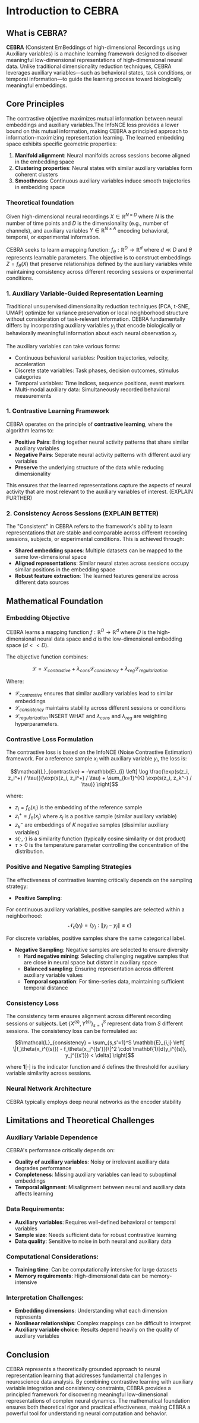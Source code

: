 # Introduction to CEBRA

## What is CEBRA?

**CEBRA** (Consistent EmBeddings of high-dimensional Recordings using Auxiliary variables) is a machine learning framework designed to discover meaningful low-dimensional representations of high-dimensional neural data. Unlike traditional dimensionality reduction techniques, CEBRA leverages auxiliary variables—such as behavioral states, task conditions, or temporal information—to guide the learning process toward biologically meaningful embeddings.

## Core Principles
The contrastive objective maximizes mutual information between neural embeddings and auxiliary variables.The InfoNCE loss provides a lower bound on this mutual information, making CEBRA a principled approach to information-maximizing representation learning.
The learned embedding space exhibits specific geometric properties:

1. **Manifold alignment**: Neural manifolds across sessions become aligned in the embedding space
2. **Clustering properties**: Neural states with similar auxiliary variables form coherent clusters
3. **Smoothness**: Continuous auxiliary variables induce smooth trajectories in embedding space

### Theoretical foundation

Given high-dimensional neural recordings $X \in \mathbb{R}^{N \times D}$ where $N$ is the number of time points and $D$ is the dimensionality (e.g., number of channels), and auxiliary variables $Y \in \mathbb{R}^{N \times A}$ encoding behavioral, temporal, or experimental information. 

CEBRA seeks to learn a mapping function:
$f_\theta: \mathbb{R}^D \rightarrow \mathbb{R}^d$
where $d \ll D$ and $\theta$ represents learnable parameters. The objective is to construct embeddings $Z = f_\theta(X)$ that preserve relationships defined by the auxiliary variables while maintaining consistency across different recording sessions or experimental conditions.

### 1. Auxiliary Variable-Guided Representation Learning

Traditional unsupervised dimensionality reduction techniques (PCA, t-SNE, UMAP) optimize for variance preservation or local neighborhood structure without consideration of task-relevant information. CEBRA fundamentally differs by incorporating auxiliary variables $y_i$ that encode biologically or behaviorally meaningful information about each neural observation $x_i$.

The auxiliary variables can take various forms:

- Continuous behavioral variables: Position trajectories, velocity, acceleration
- Discrete state variables: Task phases, decision outcomes, stimulus categories
- Temporal variables: Time indices, sequence positions, event markers
- Multi-modal auxiliary data: Simultaneously recorded behavioral measurements 

### 1. Contrastive Learning Framework

CEBRA operates on the principle of **contrastive learning**, where the algorithm learns to:

- **Positive Pairs**: Bring together neural activity patterns that share similar auxiliary variables 
- **Negative Pairs**: Seperate neural activity patterns with different auxiliary variables 
- **Preserve** the underlying structure of the data while reducing dimensionality

This ensures that the learned representations capture the aspects of neural activity that are most relevant to the auxiliary variables of interest. (EXPLAIN FURTHER)

### 2. Consistency Across Sessions (EXPLAIN BETTER)

The "Consistent" in CEBRA refers to the framework's ability to learn representations that are stable and comparable across different recording sessions, subjects, or experimental conditions. This is achieved through:

- **Shared embedding spaces**: Multiple datasets can be mapped to the same low-dimensional space
- **Aligned representations**: Similar neural states across sessions occupy similar positions in the embedding space
- **Robust feature extraction**: The learned features generalize across different data sources

## Mathematical Foundation

### Embedding Objective

CEBRA learns a mapping function $f: \mathbb{R}^D \rightarrow \mathbb{R}^d$ where $D$ is the high-dimensional neural data space and $d$ is the low-dimensional embedding space ($d << D$).

The objective function combines:

$$\mathcal{L} = \mathcal{L}_{contrastive} + \lambda_{cons} \mathcal{L}_{consistency} + \lambda_{reg} \mathcal{L}_{regularization} $$


Where:
- $\mathcal{L}_{contrastive}$ ensures that similar auxiliary variables lead to similar embeddings
- $\mathcal{L}_{consistency}$ maintains stability across different sessions or conditions
- $\mathcal{L}_{regularization}$ INSERT WHAT
and  $\lambda_{cons}$ and $\lambda_{reg}$ are weighting hyperparameters.

### Contrastive Loss Formulation

The contrastive loss is based on the InfoNCE (Noise Contrastive Estimation) framework. For a reference sample $x_i$ with auxiliary variable $y_i$, the loss is:

$$\mathcal{L}_{contrastive} = -\mathbb{E}_{i} \left[ \log \frac{\exp(s(z_i, z_i^+) / \tau)}{\exp(s(z_i, z_i^+) / \tau) + \sum_{k=1}^{K} \exp(s(z_i, z_k^-) / \tau)} \right]$$

where:
- $z_i = f_\theta(x_i)$ is the embedding of the reference sample
- $z_i^+ = f_\theta(x_j)$ where $x_j$ is a positive sample (similar auxiliary variable)
- $z_k^-$ are embeddings of $K$ negative samples (dissimilar auxiliary variables)
- $s(\cdot, \cdot)$ is a similarity function (typically cosine similarity or dot product)
- $\tau > 0$ is the temperature parameter controlling the concentration of the distribution. 

### Positive and Negative Sampling Strategies

The effectiveness of contrastive learning critically depends on the sampling strategy:

- **Positive Sampling**: 

For continuous auxiliary variables, positive samples are selected within a neighborhood:
$$\mathcal{N}_\epsilon(y_i) = \{y_j : \|y_i - y_j\| \leq \epsilon \}$$

For discrete variables, positive samples share the same categorical label.

- **Negative Sampling**: 
Negative samples are selected to ensure diversity
    - **Hard negative mining**: Selecting challenging negative samples that are close in neural space but distant in auxiliary space
    - **Balanced sampling**: Ensuring representation across different auxiliary variable values
    - **Temporal separation**: For time-series data, maintaining sufficient temporal distance

### Consistency Loss

The consistency term ensures alignment across different recording sessions or subjects. Let $\{X^{(s)}, Y^{(s)}\}_{s=1}^S$ represent data from $S$ different sessions. The consistency loss can be formulated as:

$$\mathcal{L}_{consistency} = \sum_{s,s'=1}^S \mathbb{E}_{i,j} \left[ \|f_\theta(x_i^{(s)}) - f_\theta(x_j^{(s')})\|^2 \cdot \mathbf{1}[d(y_i^{(s)}, y_j^{(s')}) < \delta] \right]$$

where $\mathbf{1}[\cdot]$ is the indicator function and $\delta$ defines the threshold for auxiliary variable similarity across sessions.

### Neural Network Architecture

CEBRA typically employs deep neural networks as the encoder stability

## Limitations and Theoretical Challenges

### Auxiliary Variable Dependence

CEBRA's performance critically depends on:
- **Quality of auxiliary variables**: Noisy or irrelevant auxiliary data degrades performance
- **Completeness**: Missing auxiliary variables can lead to suboptimal embeddings
- **Temporal alignment**: Misalignment between neural and auxiliary data affects learning

### Data Requirements:
- **Auxiliary variables**: Requires well-defined behavioral or temporal variables
- **Sample size**: Needs sufficient data for robust contrastive learning
- **Data quality**: Sensitive to noise in both neural and auxiliary data

### Computational Considerations:
- **Training time**: Can be computationally intensive for large datasets
- **Memory requirements**: High-dimensional data can be memory-intensive

### Interpretation Challenges:
- **Embedding dimensions**: Understanding what each dimension represents
- **Nonlinear relationships**: Complex mappings can be difficult to interpret
- **Auxiliary variable choice**: Results depend heavily on the quality of auxiliary variables


## Conclusion

CEBRA represents a theoretically grounded approach to neural representation learning that addresses fundamental challenges in neuroscience data analysis. By combining contrastive learning with auxiliary variable integration and consistency constraints, CEBRA provides a principled framework for discovering meaningful low-dimensional representations of complex neural dynamics. The mathematical foundation ensures both theoretical rigor and practical effectiveness, making CEBRA a powerful tool for understanding neural computation and behavior.